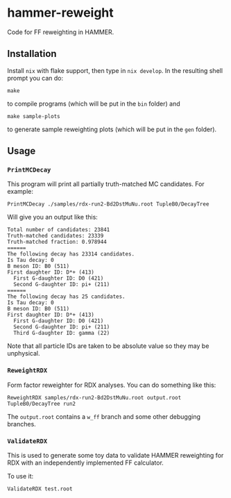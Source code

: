 # hammer-reweight
Code for FF reweighting in HAMMER.


## Installation

Install `nix` with flake support, then type in `nix develop`. In the resulting
shell prompt you can do:

```
make
```

to compile programs (which will be put in the `bin` folder) and

```
make sample-plots
```

to generate sample reweighting plots (which will be put in the `gen` folder).


## Usage

### `PrintMCDecay`

This program will print all partially truth-matched MC candidates. For example:
```
PrintMCDecay ./samples/rdx-run2-Bd2DstMuNu.root TupleB0/DecayTree
```

Will give you an output like this:
```
Total number of candidates: 23841
Truth-matched candidates: 23339
Truth-matched fraction: 0.978944
======
The following decay has 23314 candidates.
Is Tau decay: 0
B meson ID: B0 (511)
First daughter ID: D*+ (413)
  First G-daughter ID: D0 (421)
  Second G-daughter ID: pi+ (211)
======
The following decay has 25 candidates.
Is Tau decay: 0
B meson ID: B0 (511)
First daughter ID: D*+ (413)
  First G-daughter ID: D0 (421)
  Second G-daughter ID: pi+ (211)
  Third G-daughter ID: gamma (22)
```

Note that all particle IDs are taken to be absolute value so they may be unphysical.

### `ReweightRDX`

Form factor reweighter for RDX analyses. You can do something like this:
```
ReweightRDX samples/rdx-run2-Bd2DstMuNu.root output.root TupleB0/DecayTree run2
```

The `output.root` contains a `w_ff` branch and some other debugging branches.

### `ValidateRDX`

This is used to generate some toy data to validate HAMMER reweighting for RDX
with an independently implemented FF calculator.

To use it:
```
ValidateRDX test.root
```
